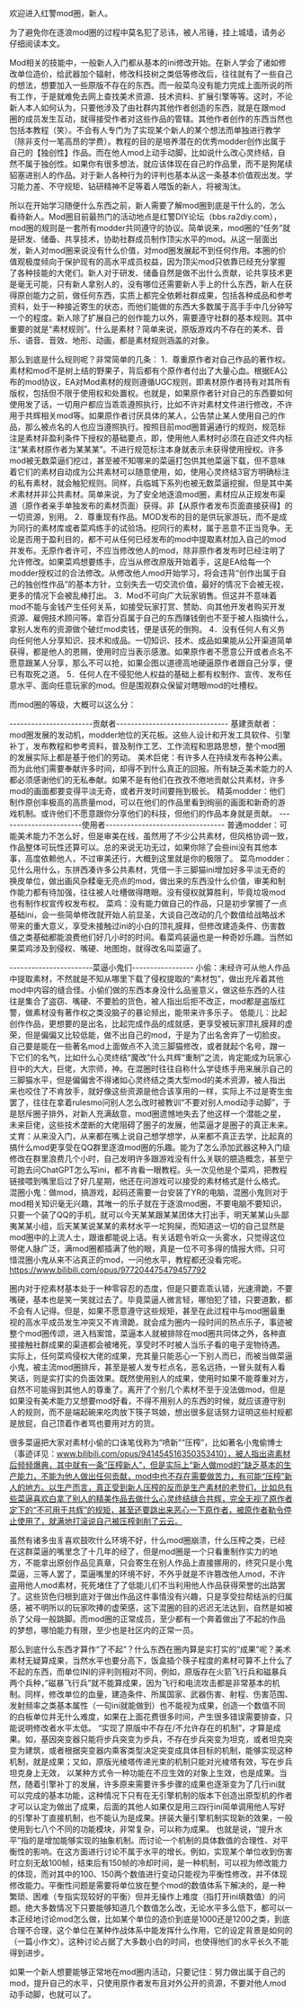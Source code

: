 欢迎进入红警mod圈，新人。

为了避免你在逐浪mod圈的过程中莫名犯了忌讳，被人吊锤，挂上城墙，请务必仔细阅读本文。

Mod相关的技能中，一般新人入门都从基本的ini修改开始。在新人学会了诸如修改单位造价，给武器加个辐射，修改科技树之类低等修改后，往往就有了一些自己的想法，想要加入一些原版不存在的东西。而一般菜鸟没有能力完成上面所说的所有工作，于是就难免去网上查找美术资源、技术资料、扩展引擎等等。这时，不论新人本人如何认为，只要他涉及了由社群内其他作者创造的东西，就是在跟mod圈的成员发生互动，就得接受作者对这些作品的管辖。其他作者创作的东西当然也包括本教程（笑）。不会有人专门为了实现某个新人的某个想法而单独进行教学（除非支付一笔高昂的学费）。教程的目的是培养潜在的优秀modder创作出属于自己的【独创性】作品。而在他人mod上动手动脚，比如说什么改心灵终结，自然不属于独创性。如果你有很多想法，就应该体现在自己的作品里，而不是狗尾续貂塞进别人的作品。对于新人各种行为的评判也基本从这一条基本价值观出发。学习能力差、不守规矩、钻研精神不足等着人喂饭的新人，将被淘汰。


所以在开始学习随便什么东西之前，新人需要了解mod圈到底是干什么的，怎么看待新人。Mod圈目前最热门的活动地点是红警DIY论坛（bbs.ra2diy.com），mod圈的规则是一套所有modder共同遵守的协议。简单说来，mod圈的“任务”就是研发、储备、共享技术，协助社群成员制作顶尖水平的mod。从这一层面出发，新人对mod圈来说没有什么价值，对mod圈发展起不到任何作用。本圈的价值观极度倾向于保护现有的高水平成员权益，因为顶尖mod只依靠已经充分掌握了各种技能的大佬们。新人对于研发、储备自然是做不出什么贡献，论共享技术更是毫无可能，只有新人拿别人的，没有哪位还需要新人手上的什么东西，新人在获得原创能力之前，做任何东西，实质上都完全依赖社群成果，包括各种成品和参考资料，处于一种接近寄生的状态，而他们能做的东西大多数属于高手手中几分钟写一个的程度。新人除了扩展自己的创作能力以外，需要遵守社群的基本规则。其中重要的就是“素材规则”。什么是素材？简单来说，原版游戏内不存在的美术、音乐、语音、音效、地形、动画，都是素材规则涵盖的对象。

那么到底是什么规则呢？非常简单的几条：
1．尊重原作者对自己作品的著作权。素材和mod不是树上结的野果子，背后都有个原作者付出了大量心血。根据EA公布的mod协议，EA对Mod素材的规则遵循UGC规则，即素材原作者持有对其所有版权，包括但不限于使用权和处置权。也就是，如果原作者针对自己的东西要如何使用发了话，一切用户都应当乖乖遵照执行，比如不许对素材文件进行修改，不许用于共辉相关mod等。如果原作者讨厌具体的某人，公告禁止某人使用自己的作品，那么被点名的人也应当遵照执行。按照目前mod圈普遍通行的规则，规范标注是素材非盈利条件下授权的基础要点，即，使用他人素材时必须在自述文件内标注“某素材原作者为某某某”。不进行规范标注本身就表示未获得使用授权。许多mod被无数菜逼们挖过，甚至被不知哪来的菜逼打包供其他菜逼下载，但不意味着它们的素材自动成为公共素材可以随意使用，如，使用心灵终结3官方明确标注的私有素材，就会触犯规则。同样，兵临城下系列也被无数菜逼挖掘，但是其中美术素材并非公共素材。简单来说，为了安全地逐浪mod圈，素材应从正规发布渠道（原作者亲手单独发布的素材页面）获得。非【从原作者发布页面直接获得】的一切资源，别用。
2．尊重现有作品。MOD发布的目的是供玩家游玩，而不是成为同行的素材库或者菜鸡练手的试验场。挖同行的素材，属于恶意不正当竞争。无论是否用于盈利目的，都不可从任何已经发布的mod中提取素材加入自己的mod并发布。无原作者许可，不应当修改他人的mod，除非原作者发布时已经注明了允许修改。如果菜鸡想要练手，应当从修改原版开始着手，这是EA给每一个modder授权过的合法修改。从修改他人mod开始学习，将会违背“创作出属于自己的独创性作品”的基本方针，立刻失去一切交流价值，最好的情况下会被无视，更多的情况下会被乱棒打出。
3．Mod不可向广大玩家销售。但这并不意味着mod不能与金钱产生任何关系，如接受玩家打赏、赞助、向其他开发者购买开发资源、雇佣技术顾问等。拿百分百属于自己的东西赚钱倒也不至于被人指摘什么，拿别人发布的资源做个破烂mod卖钱，便是该死的倒狗。
4．没有任何人有义务向任何他人分享知识、技术和成品。一切知识、技术、成品如果能从公开渠道简单获得，都是他人的恩赐，使用时应当表示感激。如果原作者不愿意公开或者点名不愿意跟某人分享，那么不可以抢，如果企图以道德高地硬逼原作者跟自己分享，便已有取死之道。
5．任何人在不侵犯他人权益的基础上都有权制作、宣传、发布任意水平、面向任意玩家的mod。但是围观群众保留对瞎眼mod的吐槽权。


而mod圈的等级，大概可以这么分：

-----------------------贡献者-------------------------------
基建贡献者：mod圈发展的发动机，modder地位的天花板。这些人设计和开发工具软件、引擎补丁，发布教程和参考资料，普及制作工艺、工作流程和思路思想，整个mod圈的发展实际上都是基于他们的劳动。
美术巨佬：有许多人在持续发布各种公素。而为此他们需要奉献许多时间，却得不到什么真正的回报。所有缺乏美术能力的人都必须感谢他们的无私奉献。如果不是有他们在孜孜不倦地贡献公共素材，许多mod的画面都要变得平淡无奇，或者开发时间要拖到极长。
精英modder：他们制作原创率极高的高质量mod，可以在他们的作品里看到绚丽的画面和新奇的游戏机制。或许他们不愿意跟你分享他们的科技，但他们的作品本身就是贡献。
-----------------------使用者---------------------------------
普通modder：可能美术能力不怎么好，但是审美在线，虽然用了不少公共素材，但风格协调一致，作品整体可玩性还算可以。总的来说无功无过，如果你除了会些ini没有其他本事，高度依赖他人，不过审美还行，大概到这里就是你的极限了。
菜鸟modder：见什么用什么，东拼西凑许多公共素材，凭借一手三脚猫ini增加好多平淡无奇的换皮单位，做出画风杂糅毫无亮点的mod，做出来的东西没什么价值，审美和制作能力都有待加强，往往被人吐槽做得瞎眼。没有侵权就算胜利，毕竟垃圾mod也有制作权宣传权发布权。
菜鸡：没有能力做自己的作品，只是初步掌握了一点基础ini，会一些简单修改就开始人前显圣，大谈自己改动的几个数值给战略战术带来的重大意义，享受未接触过ini的小白的顶礼膜拜，但修改建造条件、伤害数值之类基础都能浪费他们好几小时的时间。看菜鸡装逼也是一种奇妙乐趣。当然如果菜鸡涉及到侵权、嘴硬、地图炮，就得改名叫菜逼了。



-----------------------菜逼小鬼们-----------------
小偷：未经许可从他人作品中提取素材，不然就是不知从哪里下载了侵权提取的“素材包”，做出充斥着其他mod中内容的缝合怪。小偷们做的东西本身没什么品鉴意义，做这些东西的人往往是集合了盗窃、嘴硬、不要脸的货色，被人指出后拒不改正，mod都是盗版红警，做素材没有著作权之类没脑子的暴论频出，能带来许多乐子。
低能儿：比起创作作品，更想要的是出名，比起完成作品的成就感，更享受被玩家顶礼膜拜的虚荣，但是偏偏又比较低能，做不出自己的mod，于是为了出名舍弃了一切脸皮。自己要是能在一些著名mod上面做点不入流三脚猫修改，或者就起个名号，蹭一下它们的名气，比如什么心灵终结“魔改”什么共辉“重制”之流，肯定能成为玩家心目中的大大，巨佬，大宗师，神。在混圈时往往自称什么学徒练手用来展示自己的三脚猫水平，但是偏偏舍不得诸如心灵终结之类大型mod的美术资源，被人指出来也咬住了不肯放手，就好像这些资源是他合该享用的一样，实际上不过是寄生虫罢了，往往在拿着rulesmo问别人怎么改时被教训“不要对别人mod动手动脚”，于是怒斥圈子排外，对新人充满敌意，mod圈遗憾地失去了他这样一个潜能之星，未来巨佬，这些技术垄断的大佬阻碍了圈子的发展，他菜逼才是圈子的真正未来。
丈育：从来没入门，从来都在嘴上说自己想学想学，从来都不真正去学，比起真的搞什么mod更享受在QQ群里逐浪mod圈的乐趣。能为了怎么添加武器这种入门级修改在群里浪费几个小时，自己发明许多跟游戏没有什么关联的臆造概念，甚至宁可跑去问ChatGPT怎么写ini，都不肯看一眼教程。头一次见他是个菜鸡，把教程链接喂到嘴里后过了好几星期，他还在问游戏可以接受的素材格式是什么格式。
混圈小鬼：做mod，搞游戏，起码还需要一台安装了YR的电脑，混圈小鬼则对于mod相关知识毫无兴趣，其唯一的乐子就在于逐浪mod圈，不要电脑不要知识，只要一个装了QQ的手机，就可以今天某某跟某某团体大打出手，明天某某山头鄙夷某某小组，后天某某说某某的素材水平一坨狗屎，而知道这一切的自己显然是mod圈中的上流人士，跟谁都能说上话。有关话题令听众一头雾水，只觉得这位带佬人脉广泛，满mod圈都插满了他的眼，真是一位不可多得的情报大师。只可惜混圈小鬼从来不沾真正的mod，一问他水平，教程都还没看完呢。https://www.bilibili.com/opus/977204475479457792

圈内对于挖素材基本处于一种零容忍的态度，但是只要乖乖认错，光速滑跪，不要嘴硬，基本也是笑一笑就过去了。毕竟菜逼人微言轻，哪怕犯了错，只要道歉，都不会有人记得。但是，如果不愿意遵守这些规矩，甚至在此过程中与mod圈最重视的高水平成员发生冲突又不肯滑跪，就会成为圈内一段时间的热点乐子，事迹被整个mod圈传颂，进入档案馆，菜逼本人就被排除在mod圈共同体之外，各种直接接触社群成果的渠道都会被堵死，享受时不时被人当乐子看的电子宠物待遇。
实际上，任何菜鸡侵权大佬的成果，充其量只能恶心一下别人而已，而被当做菜逼小鬼，被主流mod圈排斥，甚至是被人发专栏点名，恶名远扬，一冒头就有人看笑话，则是实打实的负面效果。既然使用别人的成果，使用时如果不能尊重对方，自然不可能得到其他人的尊重了。离开了个别几个素材不至于没法做mod，但是如果没有美术能力又想要mod好看，不得不用别人的东西的时候，就应该遵守别人的规则，而不是端起碗来吃肉放下筷子骂娘，想出很多屁话努力证明这些村规都是放屁，自己顶着作者骂也要用对方的货。

很多菜逼把大家对素材小偷的口诛笔伐称为“喷新”“压榨”，比如著名小鬼偷博士（事迹详见：www.bilibili.com/opus/941454516350353410），被人指出盗素材后频频爆典，其中就有一条“压榨新人”，但是实际上“新人做mod的”缺乏基本的生产能力，不能为他人做出任何贡献，mod中也不存在需要做苦力，有可能“压榨”新人的地方。以生产而言，真正受到新人压榨的反而是生产素材的老登们，比如总有些菜逼喜欢白拿了别人的精美作品去做什么心灵终结缝合共辉，完全无视了原作者定下的“不可用于共辉”的规矩，甚至还要跳出来恶心一下原作者，被原作者勒令停止使用了，就满地打滚说自己被压榨剥削了云云。
 

 

 
 
 
虽然有诸多虫豸喜欢鼓吹什么环境不好，什么mod圈崩溃，什么压榨之类，已经在这群菜逼的嘴里念了十几年的经了，但是mod圈是一个只看重制作实力的地方，不能拿出原创作品见真章，只会寄生在别人作品上直接挪用的，终究只是小鬼菜逼，三等人罢了，菜逼嘴里的环境不好，不外乎就是不许篡改他人mod，不许盗用他人mod素材，死死堵住了了低能儿们不当利用他人作品获得荣誉的出路罢了。这些货色归根到底对于做出作品这件事情没有兴趣，只是享受拉帮结派的归属感，被不明所以的玩家吹捧的虚荣感，这下混圈的目的迟迟无法达到，自然是如被杀了父母一般跳脚。而mod圈的正常成员，至少都有一个奔着做出了不起的作品的梦想，哪怕能力有限，至少也是社区内的正常一员。

那么到底什么东西才算作“了不起”？什么东西在圈内算是实打实的“成果”呢？美术素材无疑算成果，当然水平也要分高下，饭盒插个筷子程度的素材可算不上什么了不起的东西，而单位INI的评判则相对不同，例如，原版存在火箭飞行兵和磁暴兵两个兵种，”磁暴飞行兵”就不能算成果，因为飞行和电流攻击都是非常基本的机制。同样，修改单位的血量，建造条件、所属国家、武器伤害、射程、伤害范围、发射频率之类基本属性（一句ini就能做到）也不能视为成果，创造一个数值不同的白板单位并无什么难度，如果在上面花费很多时间，产生很多错误需要排查，只能说明修改者水平太低。 “实现了原版中不存在/不允许存在的机制”，才算是成果。如，基因突变器只能将步兵突变为步兵，不存在步兵突变为坦克，或者坦克突变为建筑，或者根据突变器内乘客类型决定突变成具体目标的机制，能够实现这种机制，就是成果；又如，原版光棱塔传递光束的机制只能对光棱塔有效，写在步兵坦克身上无效， 以某种方式令一种功能在不应生效的对象上生效，也是成果。当然，随着引擎补丁的发展，许多原来需要许多步骤的成果也逐渐变为了几行ini就可以完成的基本功能，这种情况下只有在无引擎机制的版本下创造出原型机的作者才可以认定为做出了成果，后面的其他人如果仅是用三四行ini简单调用他人写好的引擎补丁直接机制，也不能认为是成果。拼装大量引擎机制实现新的效果，一般使用到七八个不同的功能模块，非常复杂，可以称为成果。
也就是说，“提升水平”指的是增加能够实现的抽象机制。而讨论一个机制的具体数值的合理性、对平衡性的影响。在这方面进行讨论不属于水平的增长。例如，实现某个单位收到伤害时立刻无敌100帧，结束后有150帧的冷却时间，是一种机制，可以视为修改能力的体现，而对其中的100、150两个数值进行变动只能视为平衡性修改，并不体现修改能力。平衡性问题是需要将单位放在整个mod的数值体系下解决的，是一种繁琐、困难（专指实现较好的平衡）但并无操作上难度（指打开ini填数值）的问题。绝大多数情况下只要能够知道几个数值怎么改，无论水平多么低下，都可以一本正经地讨论mod怎么做，比如某个单位的造价到底是1000还是1200之类，到底合理不合理，这个单位在某种作战体系中能发挥什么作用，它的设定背景是如何的（一篇小作文）。这种讨论占据了大多数小白的时间，也使得他们的水平长久不能得到进步。

如果一个新人想要能够正常地在mod圈内活动，只要记住：努力做出属于自己的mod，提升自己的水平，只使用原作者发布且对外公开的资源，不要对他人mod动手动脚，也就可以了。

